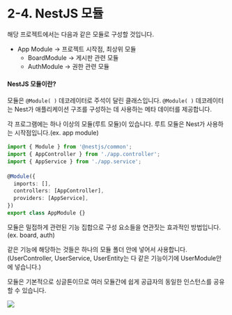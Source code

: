 # 2-4. NestJS 모듈

해당 프로젝트에서는 다음과 같은 모듈로 구성할 것입니다.

* App Module -> 프로젝트 시작점, 최상위 모듈
  * BoardModule -> 게시판 관련 모듈
  * AuthModule -> 권한 관련 모듈



#### NestJS 모듈이란?

모듈은 `@Module( )` 데코레이터로 주석이 달린 클래스입니다. `@Module( )` 데코레이터는 Nest가 애플리케이션 구조를 구성하는 데 사용하는 메타 데이터를 제공합니다.

각 프로그램에는 하나 이상의 모듈(루트 모듈)이 있습니다. 루트 모듈은 Nest가 사용하는 시작점입니다.(ex. app module)

```typescript
import { Module } from '@nestjs/common';
import { AppController } from './app.controller';
import { AppService } from './app.service';

@Module({
  imports: [],
  controllers: [AppController],
  providers: [AppService],
})
export class AppModule {}
```



모듈은 밀접하게 관련된 기능 집합으로 구성 요소들을 연관짓는 효과적인 방법입니다. (ex. board, auth)

같은 기능에 해당하는 것들은 하나의 모듈 폴더 안에 넣어서 사용합니다. (UserController, UserService, UserEntity는 다 같은 기능이기에 UserModule안에 넣습니다.)

모듈은 기본적으로 싱글톤이므로 여러 모듈간에 쉽게 공급자의 동일한 인스턴스를 공유할 수 있습니다.

![](<../../../.gitbook/assets/스크린샷 2023-12-22 오후 3.00.02.png>)
